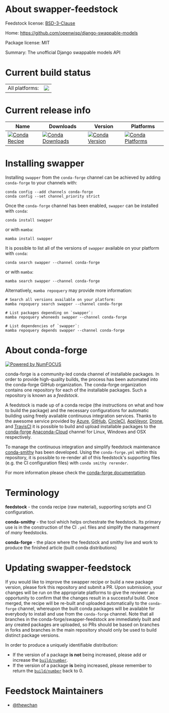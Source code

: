 About swapper-feedstock
=======================

Feedstock license: [BSD-3-Clause](https://github.com/conda-forge/swapper-feedstock/blob/main/LICENSE.txt)

Home: https://github.com/openwisp/django-swappable-models

Package license: MIT

Summary: The unofficial Django swappable models API

Current build status
====================


<table><tr><td>All platforms:</td>
    <td>
      <a href="https://dev.azure.com/conda-forge/feedstock-builds/_build/latest?definitionId=18529&branchName=main">
        <img src="https://dev.azure.com/conda-forge/feedstock-builds/_apis/build/status/swapper-feedstock?branchName=main">
      </a>
    </td>
  </tr>
</table>

Current release info
====================

| Name | Downloads | Version | Platforms |
| --- | --- | --- | --- |
| [![Conda Recipe](https://img.shields.io/badge/recipe-swapper-green.svg)](https://anaconda.org/conda-forge/swapper) | [![Conda Downloads](https://img.shields.io/conda/dn/conda-forge/swapper.svg)](https://anaconda.org/conda-forge/swapper) | [![Conda Version](https://img.shields.io/conda/vn/conda-forge/swapper.svg)](https://anaconda.org/conda-forge/swapper) | [![Conda Platforms](https://img.shields.io/conda/pn/conda-forge/swapper.svg)](https://anaconda.org/conda-forge/swapper) |

Installing swapper
==================

Installing `swapper` from the `conda-forge` channel can be achieved by adding `conda-forge` to your channels with:

```
conda config --add channels conda-forge
conda config --set channel_priority strict
```

Once the `conda-forge` channel has been enabled, `swapper` can be installed with `conda`:

```
conda install swapper
```

or with `mamba`:

```
mamba install swapper
```

It is possible to list all of the versions of `swapper` available on your platform with `conda`:

```
conda search swapper --channel conda-forge
```

or with `mamba`:

```
mamba search swapper --channel conda-forge
```

Alternatively, `mamba repoquery` may provide more information:

```
# Search all versions available on your platform:
mamba repoquery search swapper --channel conda-forge

# List packages depending on `swapper`:
mamba repoquery whoneeds swapper --channel conda-forge

# List dependencies of `swapper`:
mamba repoquery depends swapper --channel conda-forge
```


About conda-forge
=================

[![Powered by
NumFOCUS](https://img.shields.io/badge/powered%20by-NumFOCUS-orange.svg?style=flat&colorA=E1523D&colorB=007D8A)](https://numfocus.org)

conda-forge is a community-led conda channel of installable packages.
In order to provide high-quality builds, the process has been automated into the
conda-forge GitHub organization. The conda-forge organization contains one repository
for each of the installable packages. Such a repository is known as a *feedstock*.

A feedstock is made up of a conda recipe (the instructions on what and how to build
the package) and the necessary configurations for automatic building using freely
available continuous integration services. Thanks to the awesome service provided by
[Azure](https://azure.microsoft.com/en-us/services/devops/), [GitHub](https://github.com/),
[CircleCI](https://circleci.com/), [AppVeyor](https://www.appveyor.com/),
[Drone](https://cloud.drone.io/welcome), and [TravisCI](https://travis-ci.com/)
it is possible to build and upload installable packages to the
[conda-forge](https://anaconda.org/conda-forge) [Anaconda-Cloud](https://anaconda.org/)
channel for Linux, Windows and OSX respectively.

To manage the continuous integration and simplify feedstock maintenance
[conda-smithy](https://github.com/conda-forge/conda-smithy) has been developed.
Using the ``conda-forge.yml`` within this repository, it is possible to re-render all of
this feedstock's supporting files (e.g. the CI configuration files) with ``conda smithy rerender``.

For more information please check the [conda-forge documentation](https://conda-forge.org/docs/).

Terminology
===========

**feedstock** - the conda recipe (raw material), supporting scripts and CI configuration.

**conda-smithy** - the tool which helps orchestrate the feedstock.
                   Its primary use is in the construction of the CI ``.yml`` files
                   and simplify the management of *many* feedstocks.

**conda-forge** - the place where the feedstock and smithy live and work to
                  produce the finished article (built conda distributions)


Updating swapper-feedstock
==========================

If you would like to improve the swapper recipe or build a new
package version, please fork this repository and submit a PR. Upon submission,
your changes will be run on the appropriate platforms to give the reviewer an
opportunity to confirm that the changes result in a successful build. Once
merged, the recipe will be re-built and uploaded automatically to the
`conda-forge` channel, whereupon the built conda packages will be available for
everybody to install and use from the `conda-forge` channel.
Note that all branches in the conda-forge/swapper-feedstock are
immediately built and any created packages are uploaded, so PRs should be based
on branches in forks and branches in the main repository should only be used to
build distinct package versions.

In order to produce a uniquely identifiable distribution:
 * If the version of a package **is not** being increased, please add or increase
   the [``build/number``](https://docs.conda.io/projects/conda-build/en/latest/resources/define-metadata.html#build-number-and-string).
 * If the version of a package **is** being increased, please remember to return
   the [``build/number``](https://docs.conda.io/projects/conda-build/en/latest/resources/define-metadata.html#build-number-and-string)
   back to 0.

Feedstock Maintainers
=====================

* [@thewchan](https://github.com/thewchan/)

